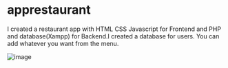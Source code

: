# apprestaurant
I created a restaurant app with HTML CSS Javascript for Frontend and PHP and database(Xampp) for Backend.I created a database for users. You can add whatever you want from the menu.

![image](https://user-images.githubusercontent.com/113613419/224692632-0a4ef328-565a-4f26-a49d-95f13ee1c668.png)
